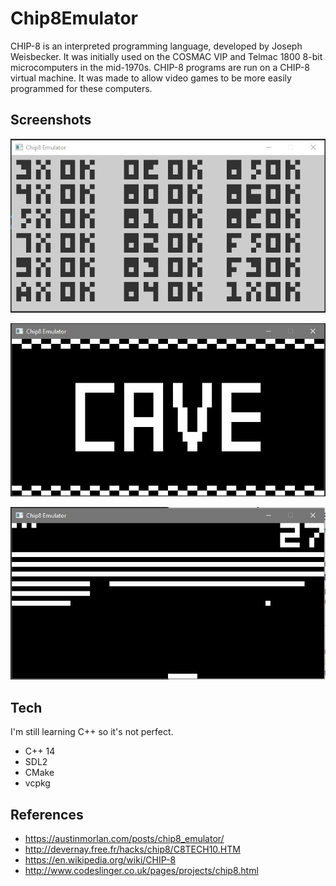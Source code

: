 # Chip8Emulator

CHIP-8 is an interpreted programming language, developed by Joseph Weisbecker. It was initially used on the COSMAC VIP and Telmac 1800 8-bit microcomputers in the mid-1970s. CHIP-8 programs are run on a CHIP-8 virtual machine. It was made to allow video games to be more easily programmed for these computers.

## Screenshots

![Test](doc/test.JPG "Test")

![Cave](doc/cave.JPG "Cave")

![Breakout](doc/breakout.JPG "Breakout")

## Tech

I'm still learning C++ so it's not perfect.

- C++ 14
- SDL2
- CMake
- vcpkg

## References
- https://austinmorlan.com/posts/chip8_emulator/
- http://devernay.free.fr/hacks/chip8/C8TECH10.HTM
- https://en.wikipedia.org/wiki/CHIP-8
- http://www.codeslinger.co.uk/pages/projects/chip8.html
